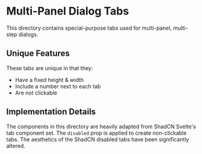 # Multi-Panel Dialog Tabs

This directory contains special-purpose tabs used for multi-panel, multi-step dialogs.

## Unique Features

These tabs are unique in that they:

- Have a fixed height & width
- Include a number next to each tab
- Are not clickable

## Implementation Details

The components in this directory are heavily adapted from ShadCN Svelte's tab component set. The `disabled` prop is applied to create non-clickable tabs. The aesthetics of the ShadCN disabled tabs have been significantly altered.
